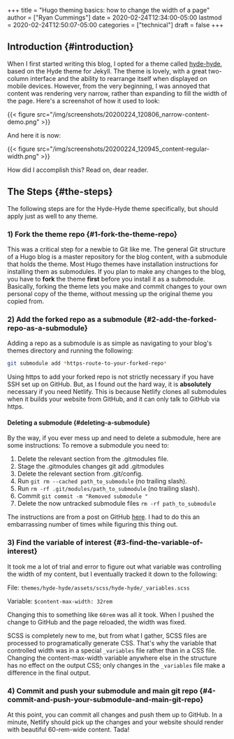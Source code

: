 +++
title = "Hugo theming basics: how to change the width of a page"
author = ["Ryan Cummings"]
date = 2020-02-24T12:34:00-05:00
lastmod = 2020-02-24T12:50:07-05:00
categories = ["technical"]
draft = false
+++

## Introduction {#introduction}

When I first started writing this blog, I opted for a theme called [hyde-hyde](https://themes.gohugo.io/hyde-hyde/), based on the Hyde theme for Jekyll. The theme is lovely, with a great two-column interface and the ability to rearrange itself when displayed on mobile devices. However, from the very beginning, I was annoyed that content was rendering very narrow, rather than expanding to fill the width of the page. Here's a screenshot of how it used to look:

{{< figure src="/img/screenshots/20200224_120806_narrow-content-demo.png" >}}

And here it is now:

{{< figure src="/img/screenshots/20200224_120945_content-regular-width.png" >}}

How did I accomplish this? Read on, dear reader.


## The Steps {#the-steps}

The following steps are for the Hyde-Hyde theme specifically, but should apply just as well to any theme.


### 1) Fork the theme repo {#1-fork-the-theme-repo}

This was a critical step for a newbie to Git like me. The general Git structure of a Hugo blog is a master repository for the blog content, with a submodule that holds the theme. Most Hugo themes have installation instructions for installing them as submodules. If you plan to make any changes to the blog, you have to **fork** the theme **first** before you install it as a submodule. Basically, forking the theme lets you make and commit changes to your own personal copy of the theme, without messing up the original theme you copied from.


### 2) Add the forked repo as a submodule {#2-add-the-forked-repo-as-a-submodule}

Adding a repo as a submodule is as simple as navigating to your blog's themes directory and running the following:

```bash
git submodule add *https-route-to-your-forked-repo*
```

Using https to add your forked repo is not strictly necessary if you have SSH set up on GitHub. But, as I found out the hard way, it is **absolutely** necessary if you need Netlify. This is because Netlify clones all submodules when it builds your website from GitHub, and it can only talk to GitHub via https.


#### Deleting a submodule {#deleting-a-submodule}

By the way, if you ever mess up and need to delete a submodule, here are some instructions:
To remove a submodule you need to:

1.  Delete the relevant section from the .gitmodules file.
2.  Stage the .gitmodules changes git add .gitmodules
3.  Delete the relevant section from .git/config.
4.  Run `git rm --cached path_to_submodule` (no trailing slash).
5.  Run `rm -rf .git/modules/path_to_submodule` (no trailing slash).
6.  Commit `git commit -m "Removed submodule "`
7.  Delete the now untracked submodule files `rm -rf path_to_submodule`

The instructions are from a post on GitHub [here](https://gist.github.com/myusuf3/7f645819ded92bda6677). I had to do this an embarrassing number of times while figuring this thing out.


### 3) Find the variable of interest {#3-find-the-variable-of-interest}

It took me a lot of trial and error to figure out what variable was controlling the width of my content, but I eventually tracked it down to the following:

File: `themes/hyde-hyde/assets/scss/hyde-hyde/_variables.scss`

Variable: `$content-max-width: 32rem`

Changing this to something like `60rem` was all it took. When I pushed the change to GitHub and the page reloaded, the width was fixed.

SCSS is completely new to me, but from what I gather, SCSS files are processed to programatically generate CSS. That's why the variable that controlled width was in a special `_variables` file rather than in a CSS file. Changing the content-max-width variable anywhere else in the structure has no effect on the output CSS; only changes in the `_variables` file make a difference in the final output.


### 4) Commit and push your submodule and main git repo {#4-commit-and-push-your-submodule-and-main-git-repo}

At this point, you can commit all changes and push them up to GitHub. In a minute, Netlify should pick up the changes and your website should render with beautiful 60-rem-wide content. Tada!

